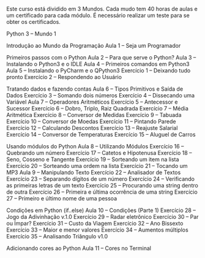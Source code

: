 Este curso está dividido em 3 Mundos. Cada mudo tem 40 horas de aulas e um certificado para cada módulo. É necessário realizar um teste para se obter os certificados.

Python 3 – Mundo 1

Introdução ao Mundo da Programação
Aula 1 – Seja um Programador

Primeiros passos com o Python
Aula 2 – Para que serve o Python?
Aula 3 – Instalando o Python3 e o IDLE
Aula 4 – Primeiros comandos em Python3
Aula 5 – Instalando o PyCharm e o QPython3
Exercício 1 – Deixando tudo pronto
Exercício 2 – Respondendo ao Usuário

Tratando dados e fazendo contas
Aula 6 – Tipos Primitivos e Saída de Dados
Exercício 3 – Somando dois números
Exercício 4 – Dissecando uma Variável
Aula 7 – Operadores Aritméticos
Exercício 5 – Antecessor e Sucessor
Exercício 6 – Dobro, Triplo, Raiz Quadrada
Exercício 7 – Média Aritmética
Exercício 8 – Conversor de Medidas
Exercício 9 – Tabuada
Exercício 10 – Conversor de Moedas
Exercício 11 – Pintando Parede
Exercício 12 – Calculando Descontos
Exercício 13 – Reajuste Salarial
Exercício 14 – Conversor de Temperaturas
Exercício 15 – Aluguel de Carros

Usando módulos do Python
Aula 8 – Utilizando Módulos
Exercício 16 – Quebrando um número
Exercício 17 – Catetos e Hipotenusa
Exercício 18 – Seno, Cosseno e Tangente
Exercício 19 – Sorteando um item na lista
Exercício 20 – Sorteando uma ordem na lista
Exercício 21 – Tocando um MP3
Aula 9 – Manipulando Texto
Exercício 22 – Analisador de Textos
Exercício 23 – Separando dígitos de um número
Exercício 24 – Verificando as primeiras letras de um texto
Exercício 25 – Procurando uma string dentro de outra
Exercício 26 – Primeira e última ocorrência de uma string
Exercício 27 – Primeiro e último nome de uma pessoa

Condições em Python (if..else)
Aula 10 – Condições (Parte 1)
Exercício 28 – Jogo da Adivinhação v.1.0
Exercício 29 – Radar eletrônico
Exercício 30 – Par ou Ímpar?
Exercício 31 – Custo da Viagem
Exercício 32 – Ano Bissexto
Exercício 33 – Maior e menor valores
Exercício 34 – Aumentos múltiplos
Exercício 35 – Analisando Triângulo v1.0

Adicionando cores ao Python
Aula 11 – Cores no Terminal